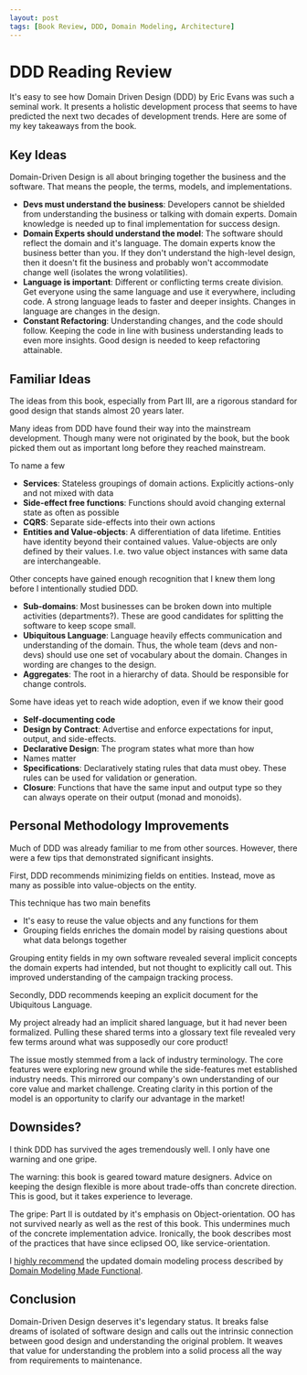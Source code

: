 ```yaml
---
layout: post
tags: [Book Review, DDD, Domain Modeling, Architecture]
---
```


# DDD Reading Review

It's easy to see how Domain Driven Design (DDD) by Eric Evans was such a seminal work. It presents a holistic development process that seems to have predicted the next two decades of development trends. Here are some of my key takeaways from the book.

## Key Ideas

Domain-Driven Design is all about bringing together the business and the software. That means the people, the terms, models, and implementations.

- **Devs must understand the business**: Developers cannot be shielded from understanding the business or talking with domain experts. Domain knowledge is needed up to final implementation for success design.
- **Domain Experts should understand the model**: The software should reflect the domain and it's language. The domain experts know the business better than you. If they don't understand the high-level design, then it doesn't fit the business and probably won't accommodate change well (isolates the wrong volatilities).
- **Language is important**: Different or conflicting terms create division. Get everyone using the same language and use it everywhere, including code. A strong language leads to faster and deeper insights. Changes in language are changes in the design.
- **Constant Refactoring**: Understanding changes, and the code should follow. Keeping the code in line with business understanding leads to even more insights. Good design is needed to keep refactoring attainable. 

<!-- connection to agile? -->


## Familiar Ideas

The ideas from this book, especially from Part III, are a rigorous standard for good design that stands almost 20 years later.

Many ideas from DDD have found their way into the mainstream development. Though many were not originated by the book, but the book picked them out as important long before they reached mainstream.

To name a few
- **Services**: Stateless groupings of domain actions. Explicitly actions-only and not mixed with data
- **Side-effect free functions**: Functions should avoid changing external state as often as possible
- **CQRS**: Separate side-effects into their own actions
- **Entities and Value-objects**: A differentiation of data lifetime. Entities have identity beyond their contained values. Value-objects are only defined by their values. I.e. two value object instances with same data are interchangeable.


Other concepts have gained enough recognition that I knew them long before I intentionally studied DDD.
- **Sub-domains**: Most businesses can be broken down into multiple activities (departments?). These are good candidates for splitting the software to keep scope small.
- **Ubiquitous Language**: Language heavily effects communication and understanding of the domain. Thus, the whole team (devs and non-devs) should use one set of vocabulary about the domain. Changes in wording are changes to the design.
- **Aggregates**: The root in a hierarchy of data. Should be responsible for change controls.

Some have ideas yet to reach wide adoption, even if we know their good
- **Self-documenting code**
- **Design by Contract**: Advertise and enforce expectations for input, output, and side-effects.
- **Declarative Design**: The program states what more than how
- Names matter
- **Specifications**: Declaratively stating rules that data must obey. These rules can be used for validation or generation.
- **Closure**: Functions that have the same input and output type so they can always operate on their output (monad and monoids).


## Personal Methodology Improvements

Much of DDD was already familiar to me from other sources. However, there were a few tips that demonstrated significant insights.

First, DDD recommends minimizing fields on entities. Instead, move as many as possible into value-objects on the entity. 

This technique has two main benefits
- It's easy to reuse the value objects and any functions for them
- Grouping fields enriches the domain model by raising questions about what data belongs together

Grouping entity fields in my own software revealed several implicit concepts the domain experts had intended, but not thought to explicitly call out. This improved understanding of the campaign tracking process.

Secondly, DDD recommends keeping an explicit document for the Ubiquitous Language.

My project already had an implicit shared language, but it had never been formalized. Pulling these shared terms into a glossary text file revealed very few terms around what was supposedly our core product! 

The issue mostly stemmed from a lack of industry terminology. The core features were exploring new ground while the side-features met established industry needs. This mirrored our company's own understanding of our core value and market challenge. Creating clarity in this portion of the model is an opportunity to clarify our advantage in the market!

## Downsides?

I think DDD has survived the ages tremendously well. I only have one warning and one gripe.

The warning: this book is geared toward mature designers. Advice on keeping the design flexible is more about trade-offs than concrete direction. This is good, but it takes experience to leverage. 

The gripe: Part II is outdated by it's emphasis on Object-orientation. OO has not survived nearly as well as the rest of this book. This undermines much of the concrete implementation advice. Ironically, the book describes most of the practices that have since eclipsed OO, like service-orientation.

I [highly recommend](./2021-04-09-Designing-with-Events-Transforms-and-state.md) the updated domain modeling process described by [Domain Modeling Made Functional](https://pragprog.com/titles/swdddf/domain-modeling-made-functional/).

## Conclusion

Domain-Driven Design deserves it's legendary status. It breaks false dreams of isolated of software design and calls out the intrinsic connection between good design and understanding the original problem. It weaves that value for understanding the problem into a solid process all the way from requirements to maintenance.



<!-- Primary points
- minimizing fields on entity (and into value objects) as good source of domain inspiration 
- creating the glossary 
   - helped me notice the lack of terms around our core domain. Had many domain terms, but not for some of the defining parts of our business
   - still unproven as a team mechanism, but seems promising. Non-devs can edit with something like github wiki. Part of code reviews

Could also talk about 
- functional connections
- Specifications
- Weight of OO vs the relative intuition of Wlaschin's method
- Focus on refactoring and cost of up-front structure
- Problem focus at every level -->